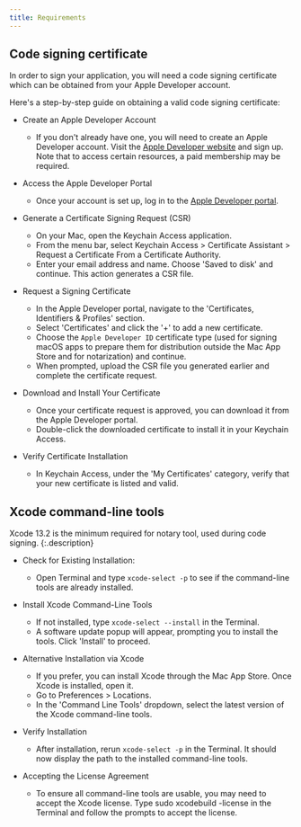 ```yaml
---
title: Requirements
---
```



## Code signing certificate

In order to sign your application, you will need a code signing certificate which can be obtained from your Apple Developer account.

Here's a step-by-step guide on obtaining a valid code signing certificate:

* Create an Apple Developer Account
    * If you don't already have one, you will need to create an Apple Developer account. Visit the [Apple Developer website](https://developer.apple.com/) and sign up. Note that to access certain resources, a paid membership may be required.

* Access the Apple Developer Portal
    * Once your account is set up, log in to the [Apple Developer portal](https://developer.apple.com/account/).

* Generate a Certificate Signing Request (CSR)
    * On your Mac, open the Keychain Access application.
    * From the menu bar, select Keychain Access > Certificate Assistant > Request a Certificate From a Certificate Authority.
    * Enter your email address and name. Choose 'Saved to disk' and continue. This action generates a CSR file.

* Request a Signing Certificate
    * In the Apple Developer portal, navigate to the 'Certificates, Identifiers & Profiles' section.
    * Select 'Certificates' and click the '+' to add a new certificate.
    * Choose the `Apple Developer ID` certificate type (used for signing macOS apps to prepare them for distribution outside the Mac App Store and for notarization) and continue.
    * When prompted, upload the CSR file you generated earlier and complete the certificate request.

* Download and Install Your Certificate
    * Once your certificate request is approved, you can download it from the Apple Developer portal.
    * Double-click the downloaded certificate to install it in your Keychain Access.

* Verify Certificate Installation
    * In Keychain Access, under the 'My Certificates' category, verify that your new certificate is listed and valid.

## Xcode command-line tools

Xcode 13.2 is the minimum required for notary tool, used during code signing.
{:.description}

* Check for Existing Installation:
    * Open Terminal and type `xcode-select -p` to see if the command-line tools are already installed.

* Install Xcode Command-Line Tools
    * If not installed, type `xcode-select --install` in the Terminal.
    * A software update popup will appear, prompting you to install the tools. Click 'Install' to proceed.

* Alternative Installation via Xcode
    * If you prefer, you can install Xcode through the Mac App Store. Once Xcode is installed, open it.
    * Go to Preferences > Locations.
    * In the 'Command Line Tools' dropdown, select the latest version of the Xcode command-line tools.

* Verify Installation
    * After installation, rerun `xcode-select -p` in the Terminal. It should now display the path to the installed command-line tools.

* Accepting the License Agreement
    * To ensure all command-line tools are usable, you may need to accept the Xcode license. Type sudo xcodebuild -license in the Terminal and follow the prompts to accept the license.